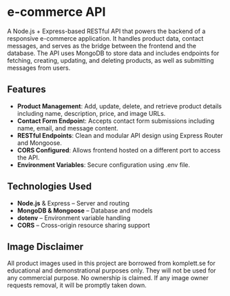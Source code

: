 # e-commerce API
A Node.js + Express-based RESTful API that powers the backend of a responsive e-commerce application. It handles product data, contact messages, and serves as the bridge between the frontend and the database. The API uses MongoDB to store data and includes endpoints for fetching, creating, updating, and deleting products, as well as submitting messages from users.

## Features
- **Product Management**: Add, update, delete, and retrieve product details including name, description, price, and image URLs.
- **Contact Form Endpoin**t: Accepts contact form submissions including name, email, and message content.
- **RESTful Endpoints**: Clean and modular API design using Express Router and Mongoose.
- **CORS Configured**: Allows frontend hosted on a different port to access the API.
- **Environment Variables**: Secure configuration using .env file.

## Technologies Used
- **Node.js** & Express – Server and routing
- **MongoDB & Mongoose** – Database and models
- **dotenv** – Environment variable handling
- **CORS** – Cross-origin resource sharing support

## Image Disclaimer
All product images used in this project are borrowed from komplett.se for educational and demonstrational purposes only.
They will not be used for any commercial purpose.
No ownership is claimed. If any image owner requests removal, it will be promptly taken down.
